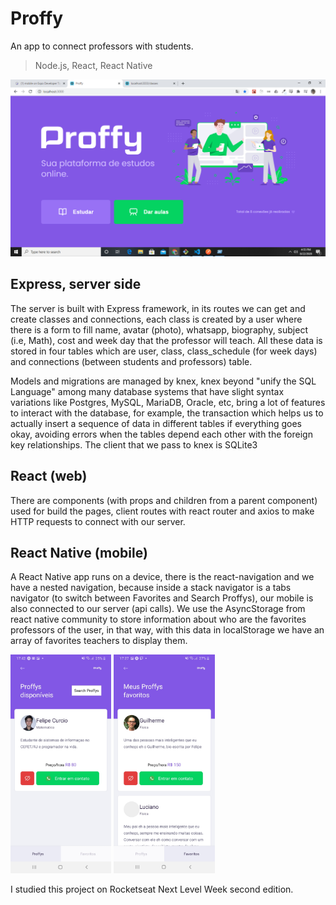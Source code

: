 # Proffy

An app to connect professors with students.

> Node.js, React, React Native

<p align="center">
  <img src="https://github.com/NietoCurcio/Proffy-NLW-2/blob/master/.github/image0.png?raw=true" width="850" alt="ProffyLanding">
</p>

## Express, server side

The server is built with Express framework, in its routes we can get and create classes and connections, each class is created by a user where there is a form to fill name, avatar (photo), whatsapp, biography, subject (i.e, Math), cost and week day that the professor will teach. All these data is stored in four tables which are user, class, class_schedule (for week days) and connections (between students and professors) table.

Models and migrations are managed by knex, knex beyond "unify the SQL Language" among many database systems that have slight syntax variations like Postgres, MySQL, MariaDB, Oracle, etc, bring a lot of features to interact with the database, for example, the transaction which helps us to actually insert a sequence of data in different tables if everything goes okay, avoiding errors when the tables depend each other with the foreign key relationships. The client that we pass to knex is SQLite3

## React (web)

There are components (with props and children from a parent component) used for build the pages, client routes with react router and axios to make HTTP requests to connect with our server.

## React Native (mobile)

A React Native app runs on a device, there is the react-navigation and we have a nested navigation, because inside a stack navigator is a tabs navigator (to switch between Favorites and Search Proffys), our mobile is also connected to our server (api calls). We use the AsyncStorage from react native community to store information about who are the favorites professors of the user, in that way, with this data in localStorage we have an array of favorites teachers to display them.

<img src="https://github.com/NietoCurcio/Proffy-NLW-2/blob/master/.github/image1.jpg?raw=true" height="350" alt="ProffyTeacherList">

<img src="https://github.com/NietoCurcio/Proffy-NLW-2/blob/master/.github/image2.jpg?raw=true" height="350" alt="ProffysFavorites">

I studied this project on Rocketseat Next Level Week second edition.
